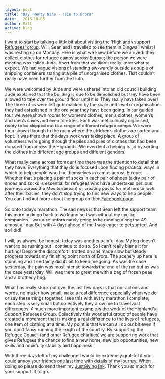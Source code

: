 ```yaml
---
layout: post
title: "Day Twenty Nine - Tain to Brora"
date:   2016-10-05
author: Matt
active: blog
---
```

I want to start by talking a little bit about visiting the [‘Highland’s support Refugees’ group](https://www.facebook.com/groups/thehighlandssupportrefugees/). Will, Sean and I travelled to see them in Dingwall whilst I was resting up on Monday. Here is what we knew before we arrived: they collect clothes for refugee camps across Europe; the person we were meeting was called Jude. Apart from that we didn’t really know what to expect. We had vague visions of standing awkwardly outside a couple of shipping containers staring at a pile of unorganised clothes. That couldn’t really have been further from the truth. 
<br><br>
We were welcomed by Jude and were ushered into an old council building. Jude explained that the building is due to be demolished but they have been allowed to take over the ground floor until it is. They really have taken over! The three of us were left gobsmacked by the scale and level of organisation they had established in the one year they have been going. In our guided tour we were shown rooms for women’s clothes, men’s clothes, women’s and men’s shoes and even toiletries. Each was meticulously organised, ready to be shipped out to a range of different refugee camps. We were then shown through to the room where the children’s clothes are sorted and kept. It was there that the day’s work was taking place. A group of volunteers were going through the piles and piles of clothes that had been donated from across the Highlands. We even lent a helping hand by sorting the clothes into different age groups and different genders. 
<br><br>
What really came across from our time there was the attention to detail that they have. Everything that they do is focused upon finding practical ways in which to help people who find themselves in camps across Europe. Whether that is placing a pair of socks in each pair of shoes (a dry pair of shoes and socks is essential for refugees who have undertaken perilous journeys across the Mediterranean) or creating packs for mothers to look after their babies, they don’t stop trying to find new ways to help people. You can find out more about the group on their [Facebook page](https://www.facebook.com/groups/thehighlandssupportrefugees/).
<br><br>
So onto today’s marathon. The sad news is that Sean left the support team this morning to go back to work and so I was without my cycling companion. I was also unfortunately going to be running along the A9 almost all day. But with 4 days ahead of me I was eager to get started. And so I did! <br><br>
I will, as always, be honest; today was another painful day. My leg doesn’t want to be running but I continue to do so. So I can’t really blame it for hurting! Despite the discomfort I trotted on and made slow but steady progress towards my finishing point north of Brora. The scenery up here is stunning and it certainly did its bit to keep me going. As was the case yesterday, the pain was most intense towards the end of the run but as was the case yesterday, Will was there to greet me with a bag of frozen peas and a brotherly hug. 
<br><br>
What has really stuck out over the last few days is that our actions and words, no matter how small, make a real difference especially when we do or say these things together. I see this with every marathon I complete; each step is very small but collectively they allow me to travel vast differences. A much more important example is the work of the Highland’s Support Refugees Group. Collectively this wonderful group of people have created a movement that is making a real difference to the lives of refugees, one item of clothing at a time. My point is that we can all do our bit even if you don’t fancy running the length of the country. By supporting the Refugee Council (and other Refugee charities) we are supporting work that gives Refugees the chance to find a new home, new job opportunities, new skills and hopefully stability and happiness. 
<br><br>
With three days left of my challenge I would be extremely grateful if you could annoy your friends one last time with details of my journey. When doing so please do send them my [JustGiving link](https://www.justgiving.com/fundraising/mattisrunningforrefugees). Thank you so much for your support. 3 to go…
